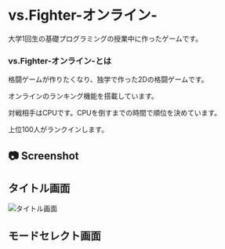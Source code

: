 # vs.Fighter-オンライン-
大学1回生の基礎プログラミングの授業中に作ったゲームです。

### vs.Fighter-オンライン-とは
 
格闘ゲームが作りたくなり、独学で作った2Dの格闘ゲームです。

オンラインのランキング機能を搭載しています。

対戦相手はCPUです。CPUを倒すまでの時間で順位を決めています。

上位100人がランクインします。

## 📷 Screenshot
## タイトル画面
![タイトル画面](https://user-images.githubusercontent.com/60394438/106357277-84b23a00-6348-11eb-93fe-1912ce394946.png)

## モードセレクト画面

